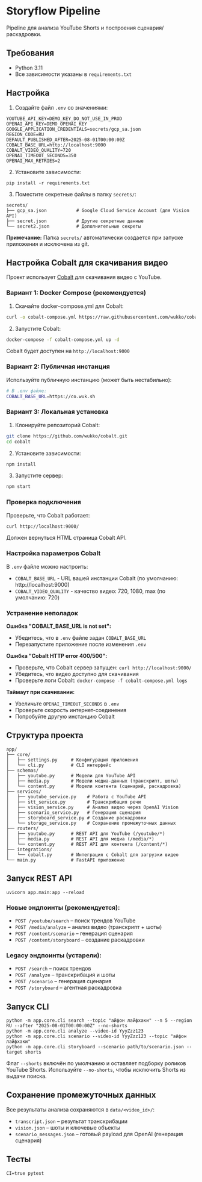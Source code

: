 # Storyflow Pipeline

Pipeline для анализа YouTube Shorts и построения сценария/раскадровки.

## Требования

- Python 3.11
- Все зависимости указаны в `requirements.txt`

## Настройка

1. Создайте файл `.env` со значениями:
```
YOUTUBE_API_KEY=DEMO_KEY_DO_NOT_USE_IN_PROD
OPENAI_API_KEY=DEMO_OPENAI_KEY
GOOGLE_APPLICATION_CREDENTIALS=secrets/gcp_sa.json
REGION_CODE=RU
DEFAULT_PUBLISHED_AFTER=2025-08-01T00:00:00Z
COBALT_BASE_URL=http://localhost:9000
COBALT_VIDEO_QUALITY=720
OPENAI_TIMEOUT_SECONDS=350
OPENAI_MAX_RETRIES=2
```
2. Установите зависимости:
```
pip install -r requirements.txt
```

3. Поместите секретные файлы в папку `secrets/`:
```
secrets/
├── gcp_sa.json           # Google Cloud Service Account (для Vision API)
├── secret.json           # Другие секретные данные
└── secret2.json          # Дополнительные секреты
```

**Примечание:** Папка `secrets/` автоматически создается при запуске приложения и исключена из git.

## Настройка Cobalt для скачивания видео

Проект использует [Cobalt](https://github.com/wukko/cobalt) для скачивания видео с YouTube.

### Вариант 1: Docker Compose (рекомендуется)

1. Скачайте docker-compose.yml для Cobalt:
```bash
curl -o cobalt-compose.yml https://raw.githubusercontent.com/wukko/cobalt/current/docker-compose.yml
```

2. Запустите Cobalt:
```bash
docker-compose -f cobalt-compose.yml up -d
```

Cobalt будет доступен на `http://localhost:9000`

### Вариант 2: Публичная инстанция

Используйте публичную инстанцию (может быть нестабильно):
```bash
# В .env файле:
COBALT_BASE_URL=https://co.wuk.sh
```

### Вариант 3: Локальная установка

1. Клонируйте репозиторий Cobalt:
```bash
git clone https://github.com/wukko/cobalt.git
cd cobalt
```

2. Установите зависимости:
```bash
npm install
```

3. Запустите сервер:
```bash
npm start
```

### Проверка подключения

Проверьте, что Cobalt работает:
```bash
curl http://localhost:9000/
```

Должен вернуться HTML страница Cobalt API.

### Настройка параметров Cobalt

В `.env` файле можно настроить:

- `COBALT_BASE_URL` - URL вашей инстанции Cobalt (по умолчанию: http://localhost:9000)
- `COBALT_VIDEO_QUALITY` - качество видео: 720, 1080, max (по умолчанию: 720)

### Устранение неполадок

**Ошибка "COBALT_BASE_URL is not set":**
- Убедитесь, что в `.env` файле задан `COBALT_BASE_URL`
- Перезапустите приложение после изменения `.env`

**Ошибка "Cobalt HTTP error 400/500":**
- Проверьте, что Cobalt сервер запущен: `curl http://localhost:9000/`
- Убедитесь, что видео доступно для скачивания
- Проверьте логи Cobalt: `docker-compose -f cobalt-compose.yml logs`

**Таймаут при скачивании:**
- Увеличьте `OPENAI_TIMEOUT_SECONDS` в `.env`
- Проверьте скорость интернет-соединения
- Попробуйте другую инстанцию Cobalt

## Структура проекта

```
app/
├── core/
│   ├── settings.py     # Конфигурация приложения
│   └── cli.py          # CLI интерфейс
├── schemas/
│   ├── youtube.py      # Модели для YouTube API
│   ├── media.py        # Модели медиа-данных (транскрипт, шоты)
│   └── content.py      # Модели контента (сценарий, раскадровка)
├── services/
│   ├── youtube_service.py    # Работа с YouTube API
│   ├── stt_service.py        # Транскрибация речи
│   ├── vision_service.py     # Анализ видео через OpenAI Vision
│   ├── scenario_service.py   # Генерация сценария
│   ├── storyboard_service.py # Создание раскадровки
│   └── storage_service.py    # Сохранение промежуточных данных
├── routers/
│   ├── youtube.py      # REST API для YouTube (/youtube/*)
│   ├── media.py        # REST API для медиа (/media/*)
│   └── content.py      # REST API для контента (/content/*)
├── integrations/
│   └── cobalt.py       # Интеграция с Cobalt для загрузки видео
└── main.py             # FastAPI приложение
```

## Запуск REST API
```
uvicorn app.main:app --reload
```

### Новые эндпоинты (рекомендуется):
- `POST /youtube/search` – поиск трендов YouTube
- `POST /media/analyze` – анализ видео (транскрипт + шоты)
- `POST /content/scenario` – генерация сценария
- `POST /content/storyboard` – создание раскадровки

### Legacy эндпоинты (устарели):
- `POST /search` – поиск трендов
- `POST /analyze` – транскрибация и шоты  
- `POST /scenario` – генерация сценария
- `POST /storyboard` – агентная раскадровка

## Запуск CLI
```
python -m app.core.cli search --topic "айфон лайфхаки" --n 5 --region RU --after "2025-08-01T00:00:00Z" --no-shorts
python -m app.core.cli analyze --video-id YyyZzz123
python -m app.core.cli scenario --video-id YyyZzz123 --topic "айфон лайфхаки"
python -m app.core.cli storyboard --scenario path/to/scenario.json --target shorts
```

Флаг `--shorts` включён по умолчанию и оставляет подборку роликов YouTube Shorts. Используйте `--no-shorts`, чтобы исключить Shorts из выдачи поиска.

## Сохранение промежуточных данных

Все результаты анализа сохраняются в `data/<video_id>/`:
- `transcript.json` – результат транскрибации
- `vision.json` – шоты и ключевые объекты  
- `scenario_messages.json` – готовый payload для OpenAI (генерация сценария)

## Тесты
```
CI=true pytest
```

